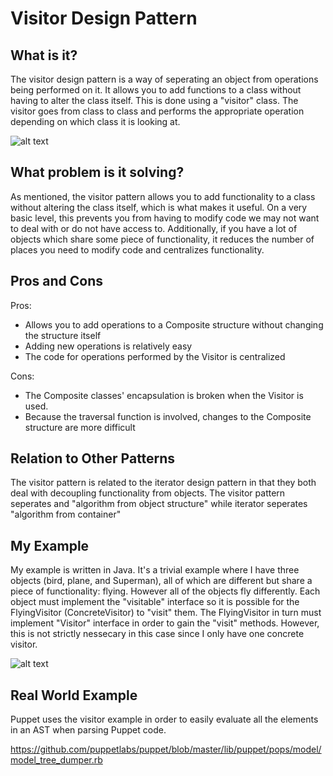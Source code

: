 # Visitor Design Pattern

## What is it?

The visitor design pattern is a way of seperating an object from operations being performed on it. 
It allows you to add functions to a class without having to alter the class itself. This is done using a "visitor"
class. The visitor goes from class to class and performs the appropriate operation depending on which class it is looking at.

![alt text](http://upload.wikimedia.org/wikipedia/en/thumb/7/7f/VisitorClassDiagram.svg/515px-VisitorClassDiagram.svg.png "Visitor UML Diagram")


## What problem is it solving?

As mentioned, the visitor pattern allows you to add functionality to a class without altering the class itself, which
is what makes it useful. On a very basic level, this prevents you from having to modify code we may not want to
deal with or do not have access to. Additionally, if you have a lot of objects which share some piece of
functionality, it reduces the number of places you need to modify code and centralizes functionality.

## Pros and Cons

Pros:
* Allows you to add operations to a Composite structure without changing the structure itself
* Adding new operations is relatively easy
* The code for operations performed by the Visitor is centralized

Cons:
* The Composite classes' encapsulation is broken when the Visitor is used.
* Because the traversal function is involved, changes to the Composite structure are more difficult

## Relation to Other Patterns

The visitor pattern is related to the iterator design pattern in that they both deal with decoupling functionality from
objects. The visitor pattern seperates and "algorithm from object structure" while iterator seperates "algorithm from
container"

## My Example

My example is written in Java. It's a trivial example where I have three objects (bird, plane, and Superman), all of
which are different but share a piece of functionality: flying. However all of the objects fly differently. Each object must implement the "visitable" interface so it is
possible for the FlyingVisitor (ConcreteVisitor) to "visit" them. The FlyingVisitor in turn must implement "Visitor"
interface in order to gain the "visit" methods. However, this is not strictly nessecary in this case since I only have
one concrete visitor.

![alt text](http://i.imgur.com/CI2JyIu.png "Visitor UML Diagram")

## Real World Example

Puppet uses the visitor example in order to easily evaluate all the elements in an AST when parsing Puppet code.

https://github.com/puppetlabs/puppet/blob/master/lib/puppet/pops/model/model_tree_dumper.rb

